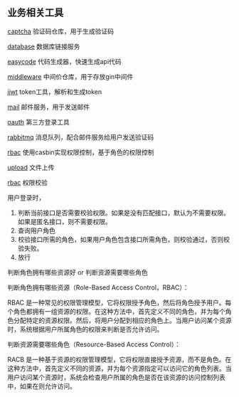 ## 业务相关工具

[captcha](captcha)
验证码仓库，用于生成验证码

[database](database)
数据库链接服务

[easycode](../quickstart)
代码生成器，快速生成api代码

[middleware](middleware)
中间价仓库，用于存放gin中间件

[jjwt](jjwt)
token工具，解析和生成token

[mail](mail)
邮件服务，用于发送邮件

[oauth](oauth)
第三方登录工具

[rabbitmq](rabbitmq)
消息队列，配合邮件服务给用户发送验证码

[rbac](rbac)
使用casbin实现权限控制，基于角色的权限控制

[upload](../utils/upload)
文件上传

[rbac](rbac)
权限校验

用户登录时，

1. 判断当前接口是否需要校验权限。如果是没有匹配接口，默认为不需要权限。如果是匿名接口，则不需要权限。
2. 查询用户角色
3. 校验接口所需的角色，如果用户角色包含接口所需角色，则校验通过，否则校验失败。
4. 放行

判断角色拥有哪些资源好 or 判断资源需要哪些角色

判断角色拥有哪些资源（Role-Based Access Control，RBAC）：

RBAC
是一种常见的权限管理模型，它将权限授予角色，然后将角色授予用户。每个角色都拥有一组资源的权限。在这种方法中，首先定义不同的角色，并为每个角色分配特定的资源权限。然后，将用户分配到相应的角色上。当用户访问某个资源时，系统根据用户所属角色的权限来判断是否允许访问。

判断资源需要哪些角色（Resource-Based Access Control）：

RACB 是一种基于资源的权限管理模型，它将权限直接授予资源，而不是角色。在这种方法中，首先定义不同的资源，并为每个资源指定可以访问它的角色列表。当用户访问某个资源时，系统会检查用户所属的角色是否在该资源的访问控制列表中，如果在则允许访问。
